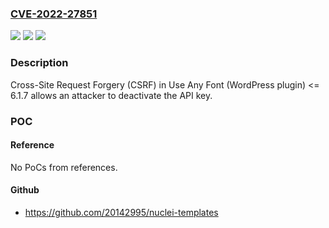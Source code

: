 ### [CVE-2022-27851](https://cve.mitre.org/cgi-bin/cvename.cgi?name=CVE-2022-27851)
![](https://img.shields.io/static/v1?label=Product&message=Use%20Any%20Font%20%7C%20Custom%20Font%20Uploader%20(WordPress%20plugin)&color=blue)
![](https://img.shields.io/static/v1?label=Version&message=%3C%3D%206.1.7%3C%3D%206.1.7%20&color=brighgreen)
![](https://img.shields.io/static/v1?label=Vulnerability&message=CWE-352%20Cross-Site%20Request%20Forgery%20(CSRF)&color=brighgreen)

### Description

Cross-Site Request Forgery (CSRF) in Use Any Font (WordPress plugin) <= 6.1.7 allows an attacker to deactivate the API key.

### POC

#### Reference
No PoCs from references.

#### Github
- https://github.com/20142995/nuclei-templates


